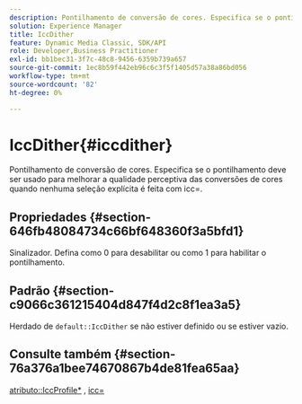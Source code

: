 ```yaml
---
description: Pontilhamento de conversão de cores. Especifica se o pontilhamento deve ser usado para melhorar a qualidade perceptiva das conversões de cores quando nenhuma seleção explícita é feita com icc=.
solution: Experience Manager
title: IccDither
feature: Dynamic Media Classic, SDK/API
role: Developer,Business Practitioner
exl-id: bb1bec31-3f7c-48c8-9456-6359b739a657
source-git-commit: 1ec8b59f442eb96c6c3f5f1405d57a38a86bd056
workflow-type: tm+mt
source-wordcount: '82'
ht-degree: 0%

---
```


# IccDither{#iccdither}

Pontilhamento de conversão de cores. Especifica se o pontilhamento deve ser usado para melhorar a qualidade perceptiva das conversões de cores quando nenhuma seleção explícita é feita com icc=.

## Propriedades {#section-646fb48084734c66bf648360f3a5bfd1}

Sinalizador. Defina como 0 para desabilitar ou como 1 para habilitar o pontilhamento.

## Padrão {#section-c9066c361215404d847f4d2c8f1ea3a5}

Herdado de `default::IccDither` se não estiver definido ou se estiver vazio.

## Consulte também {#section-76a376a1bee74670867b4de81fea65aa}

[atributo::IccProfile*](../../../../../ir-api/material-cat/image-rendering-api-ref/c-ir-material-catalog/c-ir-attributes-reference/r-ir-iccprofilecmyk.md#reference-55aead2d924847ffbd1be4c46add7127) ,  [icc=](../../../../../ir-api/http-protocol/image-rendering-api-ref/c-ir-http-protocol-ref/c-ir-http-protocol-command-reference/r-ir-icc.md#reference-86a2fff3cef24982ad2063d977a16e06)
